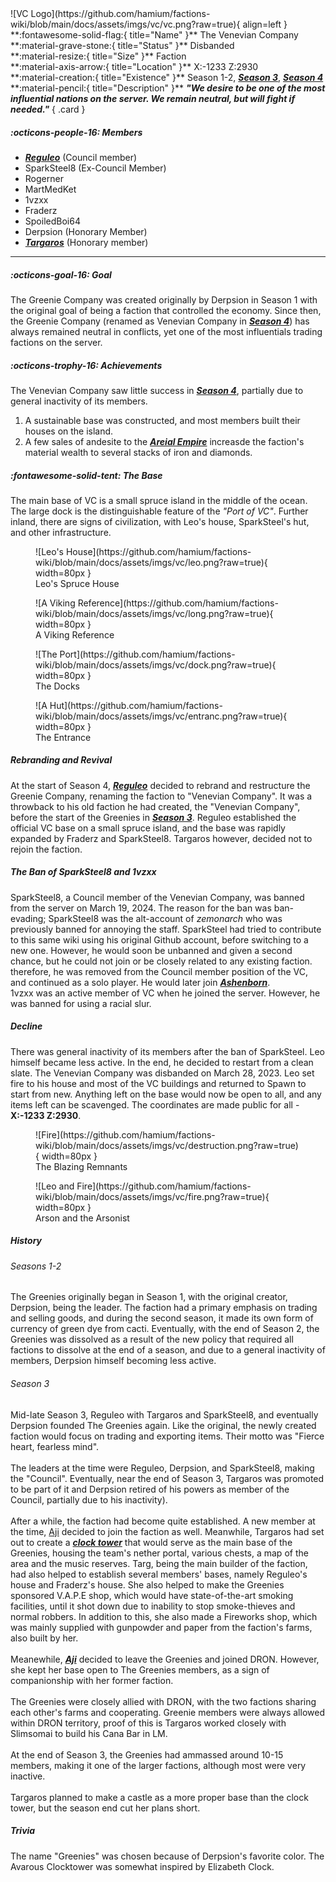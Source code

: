 <div class="grid" markdown>
![VC Logo](https://github.com/hamium/factions-wiki/blob/main/docs/assets/imgs/vc/vc.png?raw=true){ align=left }
**:fontawesome-solid-flag:{ title="Name" }** The Venevian Company<br>
**:material-grave-stone:{ title="Status" }** Disbanded<br>
**:material-resize:{ title="Size" }** Faction<br>
**:material-axis-arrow:{ title="Location" }** X:-1233 Z:2930<br>
**:material-creation:{ title="Existence" }** Season 1-2, <b><i><a href="../../seasons/s3">Season 3</a></i></b>, <b><i><a href="../../seasons/s4">Season 4</a></i></b>  <br>
 **:material-pencil:{ title="Description" }** <b><i>"We desire to be one of the most influential nations on the server. We remain neutral, but will fight if needed."</i></b>  
{ .card }
</div>

##### :octicons-people-16: Members
- <b><i><a href="../../staff/leo">Reguleo</a></i></b>  (Council member)<br> 
- SparkSteel8 (Ex-Council Member) <br>
- Rogerner <br>
- MartMedKet <br>
- 1vzxx <br>
- Fraderz <br>
- SpoiledBoi64 <br>
- Derpsion (Honorary Member) <br>
- <b><i><a href="../../staff/targ">Targaros</a></i></b>  (Honorary member)<br> 
___

##### :octicons-goal-16: Goal
The Greenie Company was created originally by Derpsion in Season 1 with the original goal of being a faction that controlled the economy. Since then, the Greenie Company (renamed as Venevian Company in [***Season 4***](../../seasons/s4.md)) has always remained neutral in conflicts, yet one of the most influentials trading factions on the server.<br>

##### :octicons-trophy-16: Achievements
The Venevian Company saw little success in [***Season 4***](../../seasons/s4.md), partially due to general inactivity of its members. <br>
1. A sustainable base was constructed, and most members built their houses on the island.<br>
2. A few sales of andesite to the [***Areial Empire***](../../factions/ae.md) increasde the faction's material wealth to several stacks of iron and diamonds.<br>

##### :fontawesome-solid-tent: The Base
The main base of VC is a small spruce island in the middle of the ocean. The large dock is the distinguishable feature of the *"Port of VC"*. Further inland, there are signs of civilization, with Leo's house, SparkSteel's hut, and other infrastructure.<br>

<div class="grid cards" markdown>
<figure markdown="span">
  ![Leo's House](https://github.com/hamium/factions-wiki/blob/main/docs/assets/imgs/vc/leo.png?raw=true){ width=80px }
  <figcaption>Leo's Spruce House</figcaption>
</figure>

<figure markdown="span">
  ![A Viking Reference](https://github.com/hamium/factions-wiki/blob/main/docs/assets/imgs/vc/long.png?raw=true){ width=80px }
  <figcaption>A Viking Reference</figcaption>
</figure>

<figure markdown="span">
  ![The Port](https://github.com/hamium/factions-wiki/blob/main/docs/assets/imgs/vc/dock.png?raw=true){ width=80px }
  <figcaption>The Docks</figcaption>
</figure>

<figure markdown="span">
  ![A Hut](https://github.com/hamium/factions-wiki/blob/main/docs/assets/imgs/vc/entranc.png?raw=true){ width=80px }
  <figcaption>The Entrance</figcaption>
</figure>
</div>

##### Rebranding and Revival
At the start of Season 4, [***Reguleo***](../../staff/leo.md) decided to rebrand and restructure the Greenie Company, renaming the faction to "Venevian Company". It was a throwback to his old faction he had created, the "Venevian Company", before the start of the Greenies in [***Season 3***](../../seasons/s3.md). Reguleo established the official VC base on a small spruce island, and the base was rapidly expanded by Fraderz and SparkSteel8. Targaros however, decided not to rejoin the faction.<br>

##### The Ban of SparkSteel8 and 1vzxx
SparkSteel8, a Council member of the Venevian Company, was banned from the server on March 19, 2024. The reason for the ban was ban-evading; SparkSteel8 was the alt-account of *zemonarch* who was previously banned for annoying the staff. SparkSteel had tried to contribute to this same wiki using his original Github account, before switching to a new one. However, he would soon be unbanned and given a second chance, but he could not join or be closely related to any existing faction. therefore, he was removed from the Council member position of the VC, and continued as a solo player. He would later join [***Ashenborn***](../../factions/bs.md).<br>
1vzxx was an active member of VC when he joined the server. However, he was banned for using a racial slur. <br>

##### Decline
There was general inactivity of its members after the ban of SparkSteel. Leo himself became less active. In the end, he decided to restart from a clean slate. The Venevian Company was disbanded on March 28, 2023. Leo set fire to his house and most of the VC buildings and returned to Spawn to start from new. Anything left on the base would now be open to all, and any items left can be scavenged. The coordinates are made public for all - **X:-1233 Z:2930**.<br>

<div class="grid cards" markdown>
<figure markdown="span">
  ![Fire](https://github.com/hamium/factions-wiki/blob/main/docs/assets/imgs/vc/destruction.png?raw=true){ width=80px }
  <figcaption>The Blazing Remnants</figcaption>
</figure>

<figure markdown="span">
  ![Leo and Fire](https://github.com/hamium/factions-wiki/blob/main/docs/assets/imgs/vc/fire.png?raw=true){ width=80px }
  <figcaption>Arson and the Arsonist</figcaption>
</figure>
</div>

##### History

###### Seasons 1-2
The Greenies originally began in Season 1, with the original creator, Derpsion, being the leader. The faction had a primary emphasis on trading and selling goods, and during the second season, it made its own form of currency of green dye from cacti. Eventually, with the end of Season 2, the Greenies was dissolved as a result of the new policy that required all factions to dissolve at the end of a season, and due to a general inactivity of members, Derpsion himself becoming less active. <br>

###### Season 3
Mid-late Season 3, Reguleo with Targaros and SparkSteel8, and eventually Derpsion founded The Greenies again. Like the original, the newly created faction would focus on trading and exporting items. Their motto was "Fierce heart, fearless mind".<br>
<br>
The leaders at the time were Reguleo, Derpsion, and SparkSteel8, making the "Council". Eventually, near the end of Season 3, Targaros was promoted to be part of it and Derpsion retired of his powers as member of the Council, partially due to his inactivity).<br>
<br>
After a while, the faction had become quite established. A new member at the time, [Aji](staff/aji.md) decided to join the faction as well. Meanwhile, Targaros had set out to create a [***clock tower***](/structures/season3/tgbase.md) that would serve as the main base of the Greenies, housing the team's nether portal, various chests, a map of the area and the music reserves. Targ, being the main builder of the faction, had also helped to establish several members' bases, namely Reguleo's house and Fraderz's house. She also helped to make the Greenies sponsored V.A.P.E shop, which would have state-of-the-art smoking facilities, until it shot down due to inability to stop smoke-thieves and normal robbers. In addition to this, she also made a Fireworks shop, which was mainly supplied with gunpowder and paper from the faction's farms, also built by her.<br>
<br>
Meanewhile, [***Aji***](../../staff/aji.md) decided to leave the Greenies and joined DRON. However, she kept her base open to The Greenies members, as a sign of companionship with her former faction. <br>
<br>
The Greenies were closely allied with DRON, with the two factions sharing each other's farms and cooperating. Greenie members were always allowed within DRON territory, proof of this is Targaros worked closely with Slimsomai to build his Cana Bar in LM. <br>
<br>
At the end of Season 3, the Greenies had ammassed around 10-15 members, making it one of the larger factions, although most were very inactive.<br>
<br>
Targaros planned to make a castle as a more proper base than the clock tower, but the season end cut her plans short.<br>

##### Trivia
The name "Greenies" was chosen because of Derpsion's favorite color. The Avarous Clocktower was somewhat inspired by Elizabeth Clock.
